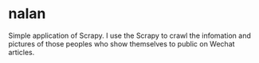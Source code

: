 # nalan
Simple application of Scrapy. I use the Scrapy to crawl the infomation and pictures of those peoples who show themselves to public on Wechat articles.
